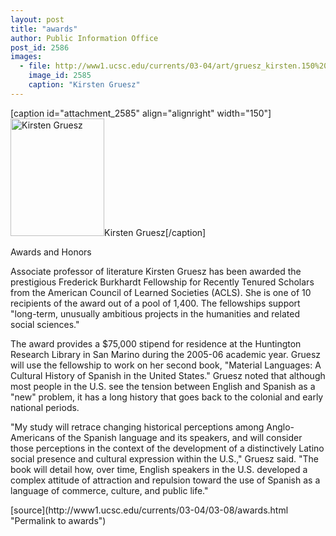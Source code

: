 ```yaml
---
layout: post
title: "awards"
author: Public Information Office
post_id: 2586
images:
  - file: http://www1.ucsc.edu/currents/03-04/art/gruesz_kirsten.150%20.jpg
    image_id: 2585
    caption: "Kirsten Gruesz"
---
```


[caption id="attachment_2585" align="alignright" width="150"]<a href="http://localhost/mysite/wp-content/uploads/2004/03/gruesz_kirsten.150%20.jpg"><img class="size-full wp-image-2585" src="http://localhost/mysite/wp-content/uploads/2004/03/gruesz_kirsten.150%20.jpg" alt="Kirsten Gruesz" width="150" height="188" /></a>Kirsten Gruesz[/caption]
<p class="pagehead">
  Awards and Honors<br>
</p>
<p>
  Associate professor of literature Kirsten Gruesz has been awarded the prestigious Frederick Burkhardt Fellowship for Recently Tenured Scholars from the American Council of Learned Societies (ACLS). She is one of 10 recipients of the award out of a pool of 1,400. The fellowships support "long-term, unusually ambitious projects in the humanities and related social sciences."<br>
</p>
<p>
  The award provides a $75,000 stipend for residence at the Huntington Research Library in San Marino during the 2005-06 academic year. Gruesz will use the fellowship to work on her second book, "Material Languages: A Cultural History of Spanish in the United States." Gruesz noted that although most people in the U.S. see the tension between English and Spanish as a "new" problem, it has a long history that goes back to the colonial and early national periods.<br>
</p>
<p>
  "My study will retrace changing historical perceptions among Anglo-Americans of the Spanish language and its speakers, and will consider those perceptions in the context of the development of a distinctively Latino social presence and cultural expression within the U.S.," Gruesz said. "The book will detail how, over time, English speakers in the U.S. developed a complex attitude of attraction and repulsion toward the use of Spanish as a language of commerce, culture, and public life."
</p>
<p>

</p>
<p>

</p>
[source](http://www1.ucsc.edu/currents/03-04/03-08/awards.html "Permalink to awards")
